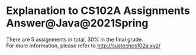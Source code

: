 # Explanation to CS102A Assignments Answer@Java@2021Spring
There are 5 assignments in total, 30% in the final grade.      
For more information, please refer to http://sustechcs102a.xyz/
